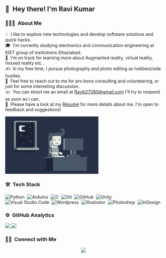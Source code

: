 ## 👋 &nbsp;Hey there! I'm Ravi Kumar

### 👨🏻‍💻 &nbsp;About Me

💡 &nbsp;I like to explore new technologies and develop software solutions and quick hacks.\
🎓 &nbsp;I'm currently studying electronics and communication engineering at KIET group of institutions Ghaziabad.\
🌱 &nbsp;I'm on track for learning more about Augmanted reality, virtual reality, mixxed reality etc..\
✍️ &nbsp;In my free time, I pursue photography and photo editing as hobbies/side hustles.\
💬 &nbsp;Feel free to reach out to me for pro bono consulting and volunteering, or just for some interesting discussion.\
✉️ &nbsp;You can shoot me an email at Ravik27280@gmail.com I'll try to respond as soon as I can.\
📄 &nbsp;Please have a look at my [Résumé](https://drive.google.com/file/d/1DpccLWT47VUWC_EY5RklEaAbD73owZAg/view?usp=sharing) for more details about me. I'm open to feedback and suggestions!

<img alt="Night Coding" src="https://raw.githubusercontent.com/AVS1508/AVS1508/master/assets/Night-Coding.gif" align="center"/>

### 🛠 &nbsp;Tech Stack

![Python](https://img.shields.io/badge/-Python-333333?style=flat&logo=python)&nbsp;
![Arduino](https://img.shields.io/badge/-Arduino-333333?style=flat&logo=arduino)&nbsp;
![C](https://img.shields.io/badge/-C-333333?style=flat&logo=C&logoColor=A8B9CC)&nbsp;
![Git](https://img.shields.io/badge/-Git-333333?style=flat&logo=git)&nbsp;
![GitHub](https://img.shields.io/badge/-GitHub-333333?style=flat&logo=github)&nbsp;
![Unity](https://img.shields.io/badge/-Unity-333333?style=flat&logo=unity)\
![Visual Studio Code](https://img.shields.io/badge/-Visual%20Studio%20Code-333333?style=flat&logo=visual-studio-code&logoColor=007ACC)&nbsp;
![Wordpress](https://img.shields.io/badge/-Wordpress-333333?style=flat&logo=wordpress)&nbsp;
![Illustrator](https://img.shields.io/badge/-Illustrator-333333?style=flat&logo=adobe-illustrator)&nbsp;
![Photoshop](https://img.shields.io/badge/-Photoshop-333333?style=flat&logo=adobe-photoshop)&nbsp;
![InDesign](https://img.shields.io/badge/-InDesign-333333?style=flat&logo=adobe-indesign)


### ⚙️ &nbsp;GitHub Analytics

<p align="left">
<a href="https://github.com/AVS1508">
  <img height="180em" src="https://github-readme-stats-eight-theta.vercel.app/api?username=Ravik27280&show_icons=true&theme=vue-dark&include_all_commits=true&count_private=true" />
  <img height="180em" src="https://github-readme-stats-eight-theta.vercel.app/api/top-langs/?username=Ravik27280&layout=compact&exclude_lang=java+r&theme=vue-dark" />
</a>
</p>

### 🤝🏻 &nbsp;Connect with Me

<p align="center">
<a href="https://www.linkedin.com/in/ravik27280/"><img src="https://img.shields.io/endpoint?label=Ravi%20Vishwakarma&logo=linkedin&url=https%3A%2F%2Fwww.linkedin.com%2Fin%2Fravik27280%2F"/></a>

</p>


